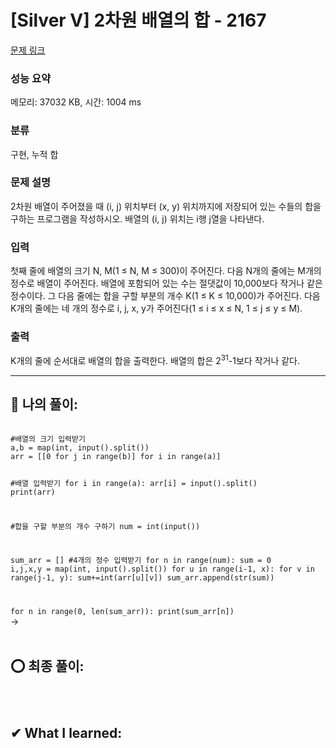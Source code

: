 # [Silver V] 2차원 배열의 합 - 2167 

[문제 링크](https://www.acmicpc.net/problem/2167) 

### 성능 요약

메모리: 37032 KB, 시간: 1004 ms

### 분류

구현, 누적 합

### 문제 설명

<p>2차원 배열이 주어졌을 때 (i, j) 위치부터 (x, y) 위치까지에 저장되어 있는 수들의 합을 구하는 프로그램을 작성하시오. 배열의 (i, j) 위치는 i행 j열을 나타낸다.</p>

### 입력 

 <p>첫째 줄에 배열의 크기 N, M(1 ≤ N, M ≤ 300)이 주어진다. 다음 N개의 줄에는 M개의 정수로 배열이 주어진다. 배열에 포함되어 있는 수는 절댓값이 10,000보다 작거나 같은 정수이다. 그 다음 줄에는 합을 구할 부분의 개수 K(1 ≤ K ≤ 10,000)가 주어진다. 다음 K개의 줄에는 네 개의 정수로 i, j, x, y가 주어진다(1 ≤ i ≤ x ≤ N, 1 ≤ j ≤ y ≤ M).</p>

### 출력 

 <p>K개의 줄에 순서대로 배열의 합을 출력한다. 배열의 합은 2<sup>31</sup>-1보다 작거나 같다.</p>

<hr>

## 👑 나의 풀이: <br>
<code>
#배열의 크기 입력받기
a,b = map(int, input().split())
arr = [[0 for j in range(b)] for i in range(a)]

#배열 입력받기
for i in range(a):
  arr[i] = input().split()
print(arr) 
    
#합을 구할 부분의 개수 구하기
num = int(input())

sum_arr = []
#4개의 정수 입력받기
for n in range(num):
  sum = 0
  i,j,x,y = map(int, input().split())
  for u in range(i-1, x):
    for v in range(j-1, y):
      sum+=int(arr[u][v])
  sum_arr.append(str(sum))

for n in range(0, len(sum_arr)):
  print(sum_arr[n])
</code><br>
-> <br><br>

## ⭕ 최종 풀이: <br>
<code>

</code>

## ✔ What I learned: <br>
